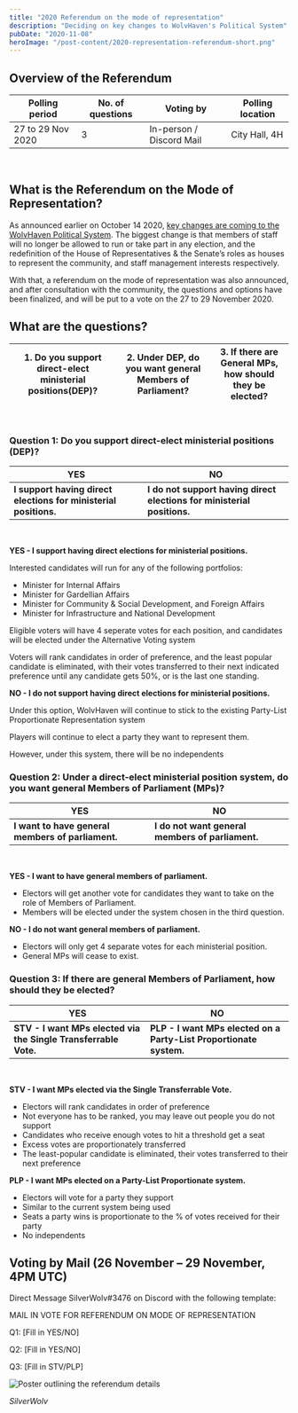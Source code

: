 ```yaml
---
title: "2020 Referendum on the mode of representation"
description: "Deciding on key changes to WolvHaven's Political System"
pubDate: "2020-11-08"
heroImage: "/post-content/2020-representation-referendum-short.png"
---
```


## Overview of the Referendum
| Polling period | No. of questions | Voting by | Polling location |
| ----------- | ----------- | ----------- | ----------- |
| 27 to 29 Nov 2020 | 3 | In-person / Discord Mail | City Hall, 4H |

<br/>

## What is the Referendum on the Mode of Representation?
As announced earlier on October 14 2020, [key changes are coming to the WolvHaven Political System](/news/2020-10-14-political-system-changes). The biggest change is that members of staff will no longer be allowed to run or take part in any election, and the redefinition of the House of Representatives & the Senate’s roles as houses to represent the community, and staff management interests respectively.

With that, a referendum on the mode of representation was also announced, and after consultation with the community, the questions and options have been finalized, and will be put to a vote on the 27 to 29 November 2020.

## What are the questions?
| 1. Do you support direct-elect ministerial positions(DEP)? | 2. Under DEP, do you want general Members of Parliament? | 3. If there are General MPs, how should they be elected? |
| ----- | ----- | ----- |

<br/>

### Question 1: Do you support direct-elect ministerial positions (DEP)?

| YES | NO |
| ----- | ----- |
| **I support having direct elections for ministerial positions.** | **I do not support having direct elections for ministerial positions.** |

<br/>

**YES - I support having direct elections for ministerial positions.**

Interested candidates will run for any of the following portfolios:
- Minister for Internal Affairs
- Minister for Gardellian Affairs
- Minister for Community & Social Development, and Foreign Affairs
- Minister for Infrastructure and National Development

Eligible voters will have 4 seperate votes for each position, and candidates will be elected under the Alternative Voting system

Voters will rank candidates in order of preference, and the least popular candidate is eliminated, with their votes transferred to their next indicated preference until any candidate gets 50%, or is the last one standing.

**NO - I do not support having direct elections for ministerial positions.**

Under this option, WolvHaven will continue to stick to the existing Party-List Proportionate Representation system

Players will continue to elect a party they want to represent them.

However, under this system, there will be no independents

### Question 2: Under a direct-elect ministerial position system, do you want general Members of Parliament (MPs)?

| YES | NO |
| ----- | ----- |
| **I want to have general members of parliament.** | **I do not want general members of parliament.** |

<br/>

**YES - I want to have general members of parliament.**
- Electors will get another vote for candidates they want to take on the role of Members of Parliament.
- Members will be elected under the system chosen in the third question.

**NO - I do not want general members of parliament.**
- Electors will only get 4 separate votes for each ministerial position.
- General MPs will cease to exist.

### Question 3: If there are general Members of Parliament, how should they be elected?

| YES | NO |
| ----- | ----- |
| **STV - I want MPs elected via the Single Transferrable Vote.** | **PLP - I want MPs elected on a Party-List Proportionate system.** |

<br/>

**STV - I want MPs elected via the Single Transferrable Vote.**
- Electors will rank candidates in order of preference
- Not everyone has to be ranked, you may leave out people you do not support
- Candidates who receive enough votes to hit a threshold get a seat
- Excess votes are proportionately transferred
- The least-popular candidate is eliminated, their votes transferred to their next preference

**PLP - I want MPs elected on a Party-List Proportionate system.**
- Electors will vote for a party they support
- Similar to the current system being used
- Seats a party wins is proportionate to the % of votes received for their party
- No independents

## Voting by Mail (26 November – 29 November, 4PM UTC)

Direct Message SilverWolv#3476 on Discord with the following template:

MAIL IN VOTE FOR REFERENDUM ON MODE OF REPRESENTATION

Q1: [Fill in YES/NO]

Q2: [Fill in YES/NO]

Q3: [Fill in STV/PLP]

![Poster outlining the referendum details](/post-content/2020-representation-referendum.png)

*SilverWolv*